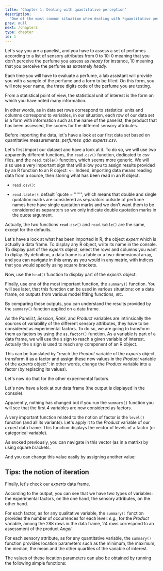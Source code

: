 ```yaml
---
title: 'Chapter 1: Dealing with quantitative perception'
description:
  'One of the most common situation when dealing with *quantitative perception* occurs when a set of stimuli is assessed by panelists according to a bunch of quantitative sensory attributes. One can distinguish between two situations: when the sensory attributes are the same from one panelist to the other, when panelists can use their own sensory attributes. In the following example, we will deal with the so-called QDA type of data, when panelists rate according to a fix list of attributes. These data are the origin of sensory data, and we will see that it's a very convenient model, from a statistical point of view, in other words you will be able to learn a lot in terms of statistical thinking from these data.'
prev: null
next: /chapter2
type: chapter
id: 1
---
```



<exercise id="1" title="From sensory data collection to a collection of sensory data">

Let's say you are a panelist, and you have to assess a set of perfumes according to a list of sensory attributes from 0 to 10: 0 meaning that you don't perceive the perfume you assess as *heady* for instance, 10 meaning that you perceive the perfume as extremely *heady*. 

Each time you will have to evaluate a perfume, a lab assistant will provide you with a sample of the perfume and a form to be filled. On this form, you will note your name, the three digits code of the perfume you are testing.

From a statistical point of view, the statistical unit of interest is the form on which you have noted many information. 

In other words, as in data set rows correspond to statistical units and columns correspond to variables, in our situation, each row of our data set is a form with information such as the name of the panelist, the product that has been assessed, the scores for the different sensory attributes.

Before importing the data, let's have a look at our first data set based on quantitative measurements: *perfumes_qda_experts.csv*.

</exercise>


<exercise id="2" title="From a data set to a data frame (or a tibble)">

Let's first import our dataset and have a look at it. To do so, we will use two apparently different functions, the `read.csv()` function, dedicated to *csv* files, and the `read.table()` function, which seems more generic. We will also use a very important sign that will allow you to assign results provided by an R function to an R object: `<-`. Indeed, importing data means reading data from a source, then storing what has been read in an R object.

-   `read.csv()`:

<codeblock id="01_01">
</codeblock>

-   `read.table()`: default \`quote = " "'", which means that double and single quotation marks are considered as separators outside of perfume names here have single quotation marks and we don't want them to be considered as separators so we only indicate double quotation marks in the quote argument.

<codeblock id="01_02">
</codeblock>

Actually, the two functions `read.csv()` and `read.table()` are the same, except for the defaults.

Let's have a look at what has been imported in R, the object *expert* which is actually a data frame. To display any R object, write its name in the console. To display part of the *experts* object, select the rows and columns you want to diplay. By definition, a data frame is a table or a two-dimensional array, and you can navigate in this array as you would in any matrix, with indices that you would specify using square brackets.

<codeblock id="01_03">
</codeblock>

Now, use the `head()` function to display part of the *experts* object.

<codeblock id="01_04">
</codeblock>

Finally, use one of the most important function, the `summary()` function. You will see later, that this function can be used in various situations: on a data frame, on outputs from various model fitting functions, *etc*.

<codeblock id="01_05">
</codeblock>

By comparing these outputs, you can understand the results provided by the `summary()` function applied on a data frame.

As the *Panelist*, *Session*, *Rank*, and *Product* variables are intrinsically the sources of variability of the different sensory attributes, they have to be considered as experimental factors. To do so, we are going to transform them as factors by using the `as.factor()` function. As a variable is part of a data frame, we will use the `$` sign to reach a given variable of interest. Actually the `$` sign is used to reach any component of an R object.

<codeblock id="01_06">
</codeblock>

This can be translated by "reach the *Product* variable of the *experts* object, transform it as a factor and assign these new values in the *Product* variable of the *experts* object": in other words, change the *Product* variable into a factor (by replacing its values).

Let's now do that for the other experimental factors.

<codeblock id="01_07">
</codeblock>

Let's now have a look at our data frame (the output is displayed in the console).

<codeblock id="01_08">
</codeblock>

Apparently, nothing has changed but if you run the `summary()` function you will see that the first 4 variables are now considered as factors.

A very important function related to the notion of factor is the `level()` function (and all its variants). Let's apply it to the *Product* variable of our *expert* data frame. This function displays the vector of levels of a factor (or categorical variable).

<codeblock id="01_09">
</codeblock>

As evoked previously, you can navigate in this vector (as in a matrix) by using square brackets.

<codeblock id="01_10">
</codeblock>

And you can change this value easily by assigning another value:

<codeblock id="01_11">
</codeblock>

## Tips: the notion of iteration

<codeblock id="01_12">
</codeblock>

Finally, let's check our *experts* data frame.

According to the output, you can see that we have two types of variables: the experimental factors, on the one hand, the sensory attributes, on the other hand.

For each factor, as for any qualitative variable, the `summary()` function provides the number of occurrences for each level: *e.g.*, for the *Product* variable, among the 288 rows in the data frame, 24 rows correspond to an assessment of the product *Angel*.

For each sensory attribute, as for any quantitative variable, the `summary()` function provides location parameters such as the minimum, the maximum, the median, the mean and the other quartiles of the variable of interest.

The values of these location parameters can also be obtained by running the following simple functions:

<codeblock id="01_13">
</codeblock>

</exercise>

